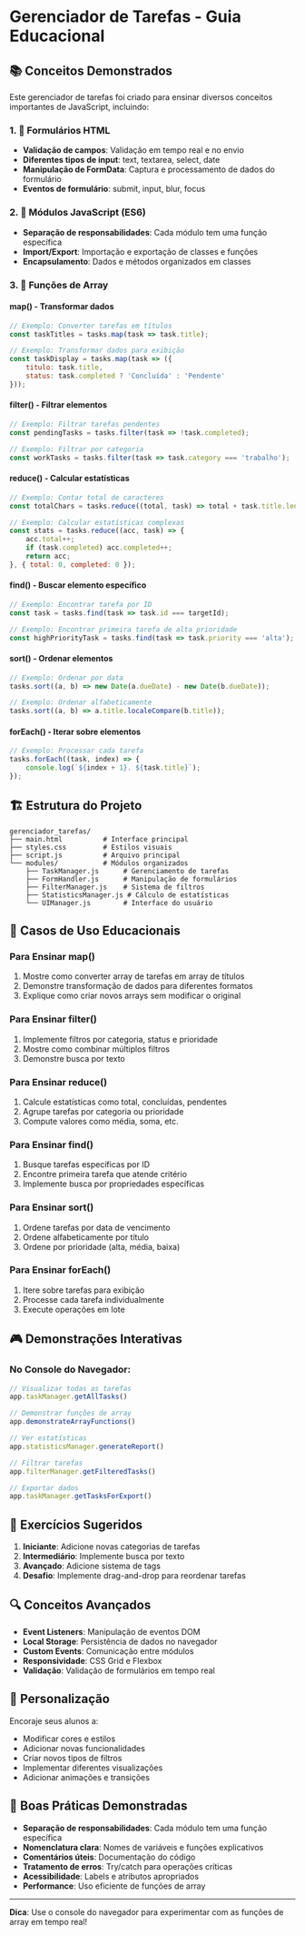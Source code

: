 # Gerenciador de Tarefas - Guia Educacional

## 📚 Conceitos Demonstrados

Este gerenciador de tarefas foi criado para ensinar diversos conceitos importantes de JavaScript, incluindo:

### 1. 📝 Formulários HTML
- **Validação de campos**: Validação em tempo real e no envio
- **Diferentes tipos de input**: text, textarea, select, date
- **Manipulação de FormData**: Captura e processamento de dados do formulário
- **Eventos de formulário**: submit, input, blur, focus

### 2. 🔧 Módulos JavaScript (ES6)
- **Separação de responsabilidades**: Cada módulo tem uma função específica
- **Import/Export**: Importação e exportação de classes e funções
- **Encapsulamento**: Dados e métodos organizados em classes

### 3. 🚀 Funções de Array

#### map() - Transformar dados
```javascript
// Exemplo: Converter tarefas em títulos
const taskTitles = tasks.map(task => task.title);

// Exemplo: Transformar dados para exibição
const taskDisplay = tasks.map(task => ({
    titulo: task.title,
    status: task.completed ? 'Concluída' : 'Pendente'
}));
```

#### filter() - Filtrar elementos
```javascript
// Exemplo: Filtrar tarefas pendentes
const pendingTasks = tasks.filter(task => !task.completed);

// Exemplo: Filtrar por categoria
const workTasks = tasks.filter(task => task.category === 'trabalho');
```

#### reduce() - Calcular estatísticas
```javascript
// Exemplo: Contar total de caracteres
const totalChars = tasks.reduce((total, task) => total + task.title.length, 0);

// Exemplo: Calcular estatísticas complexas
const stats = tasks.reduce((acc, task) => {
    acc.total++;
    if (task.completed) acc.completed++;
    return acc;
}, { total: 0, completed: 0 });
```

#### find() - Buscar elemento específico
```javascript
// Exemplo: Encontrar tarefa por ID
const task = tasks.find(task => task.id === targetId);

// Exemplo: Encontrar primeira tarefa de alta prioridade
const highPriorityTask = tasks.find(task => task.priority === 'alta');
```

#### sort() - Ordenar elementos
```javascript
// Exemplo: Ordenar por data
tasks.sort((a, b) => new Date(a.dueDate) - new Date(b.dueDate));

// Exemplo: Ordenar alfabeticamente
tasks.sort((a, b) => a.title.localeCompare(b.title));
```

#### forEach() - Iterar sobre elementos
```javascript
// Exemplo: Processar cada tarefa
tasks.forEach((task, index) => {
    console.log(`${index + 1}. ${task.title}`);
});
```

## 🏗️ Estrutura do Projeto

```
gerenciador_tarefas/
├── main.html          # Interface principal
├── styles.css         # Estilos visuais
├── script.js          # Arquivo principal
└── modules/           # Módulos organizados
    ├── TaskManager.js      # Gerenciamento de tarefas
    ├── FormHandler.js      # Manipulação de formulários
    ├── FilterManager.js    # Sistema de filtros
    ├── StatisticsManager.js # Cálculo de estatísticas
    └── UIManager.js        # Interface do usuário
```

## 🎯 Casos de Uso Educacionais

### Para Ensinar map()
1. Mostre como converter array de tarefas em array de títulos
2. Demonstre transformação de dados para diferentes formatos
3. Explique como criar novos arrays sem modificar o original

### Para Ensinar filter()
1. Implemente filtros por categoria, status e prioridade
2. Mostre como combinar múltiplos filtros
3. Demonstre busca por texto

### Para Ensinar reduce()
1. Calcule estatísticas como total, concluídas, pendentes
2. Agrupe tarefas por categoria ou prioridade
3. Compute valores como média, soma, etc.

### Para Ensinar find()
1. Busque tarefas específicas por ID
2. Encontre primeira tarefa que atende critério
3. Implemente busca por propriedades específicas

### Para Ensinar sort()
1. Ordene tarefas por data de vencimento
2. Ordene alfabeticamente por título
3. Ordene por prioridade (alta, média, baixa)

### Para Ensinar forEach()
1. Itere sobre tarefas para exibição
2. Processe cada tarefa individualmente
3. Execute operações em lote

## 🎮 Demonstrações Interativas

### No Console do Navegador:
```javascript
// Visualizar todas as tarefas
app.taskManager.getAllTasks()

// Demonstrar funções de array
app.demonstrateArrayFunctions()

// Ver estatísticas
app.statisticsManager.generateReport()

// Filtrar tarefas
app.filterManager.getFilteredTasks()

// Exportar dados
app.taskManager.getTasksForExport()
```

## 📖 Exercícios Sugeridos

1. **Iniciante**: Adicione novas categorias de tarefas
2. **Intermediário**: Implemente busca por texto
3. **Avançado**: Adicione sistema de tags
4. **Desafio**: Implemente drag-and-drop para reordenar tarefas

## 🔍 Conceitos Avançados

- **Event Listeners**: Manipulação de eventos DOM
- **Local Storage**: Persistência de dados no navegador
- **Custom Events**: Comunicação entre módulos
- **Responsividade**: CSS Grid e Flexbox
- **Validação**: Validação de formulários em tempo real

## 🎨 Personalização

Encoraje seus alunos a:
- Modificar cores e estilos
- Adicionar novas funcionalidades
- Criar novos tipos de filtros
- Implementar diferentes visualizações
- Adicionar animações e transições

## 🤝 Boas Práticas Demonstradas

- **Separação de responsabilidades**: Cada módulo tem uma função específica
- **Nomenclatura clara**: Nomes de variáveis e funções explicativos
- **Comentários úteis**: Documentação do código
- **Tratamento de erros**: Try/catch para operações críticas
- **Acessibilidade**: Labels e atributos apropriados
- **Performance**: Uso eficiente de funções de array

---

**Dica**: Use o console do navegador para experimentar com as funções de array em tempo real!
